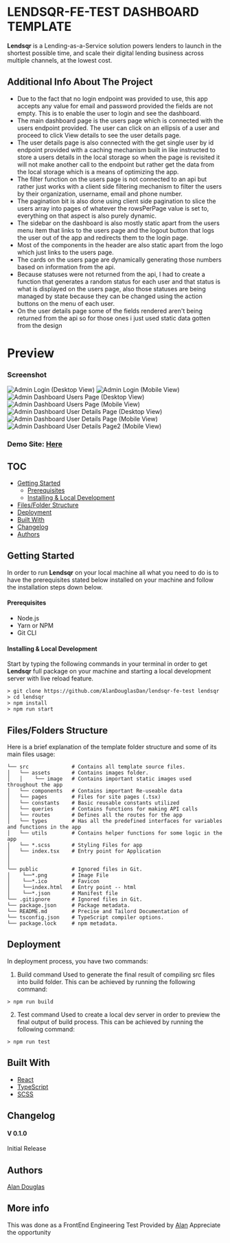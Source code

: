 # LENDSQR-FE-TEST DASHBOARD TEMPLATE

**Lendsqr** is a Lending-as-a-Service solution powers lenders to launch in the shortest possible time, and scale their digital lending business across multiple channels, at the lowest cost.

## Additional Info About The Project
- Due to the fact that no login endpoint was provided to use, this app accepts any value for email and password provided the fields are not empty. This is to enable the user to login and see the dashboard.
- The main dashboard page is the users page which is connected with the users endpoint provided. The user can click on an ellipsis of a user and proceed to click View details to see the user details page.
- The user details page is also connected with the get single user by id endpoint provided with a caching mechanism built in like instructed to store a users details in the local storage so when the page is revisited it will not make another call to the endpoint but rather get the data from the local storage which is a means of optimizing the app.
- The filter function on the users page is not connected to an api but rather just works with a client side filtering mechanism to filter the users by their organization, username, email and phone number.
- The pagination bit is also done using client side pagination to slice the users array into pages of whatever the rowsPerPage value is set to, everything on that aspect is also purely dynamic.
- The sidebar on the dashboard is also mostly static apart from the users menu item that links to the users page and the logout button that logs the user out of the app and redirects them to the login page.
- Most of the components in the header are also static apart from the logo which just links to the users page.
- The cards on the users page are dynamically generating those numbers based on information from the api.
- Because statuses were not returned from the api, I had to create a function that generates a random status for each user and that status is what is displayed on the users page, also those statuses are being managed by state because they can be changed using the action buttons on the menu of each user.
- On the user details page some of the fields rendered aren't being returned from the api so for those ones i just used static data gotten from the design

# Preview

### Screenshot

![Admin Login (Desktop View)](/public/login-desktop-preview.png)
![Admin Login (Mobile View)](/public/login-mobile-preview.png)
![Admin Dashboard Users Page (Desktop View)](/public/dashboard-desktop-preview.png)
![Admin Dashboard Users Page (Mobile View)](/public/dashboard-mobile-preview.png)
![Admin Dashboard User Details Page (Desktop View)](/public/user-details-desktop-preview.png)
![Admin Dashboard User Details Page (Mobile View)](/public/user-details-mobile-preview.png)
![Admin Dashboard User Details Page2 (Mobile View)](/public/user-details-mobile-preview2.png)

### Demo Site: [Here](https://alan-douglas-lendsqr-fe-test.vercel.app/)

## TOC

- [Getting Started](#getting-started)
  - [Prerequisites](#prerequisites)
  - [Installing & Local Development](#installing--local-development)
- [Files/Folder Structure](#filesfolders-structure)
- [Deployment](#deployment)
- [Built With](#built-with)
- [Changelog](#changelog)
- [Authors](#authors)

## Getting Started

In order to run **Lendsqr** on your local machine all what you need to do is to have the prerequisites stated below installed on your machine and follow the installation steps down below.

#### Prerequisites

- Node.js
- Yarn or NPM
- Git CLI

#### Installing & Local Development

Start by typing the following commands in your terminal in order to get **Lendsqr** full package on your machine and starting a local development server with live reload feature.

```
> git clone https://github.com/AlanDouglasDan/lendsqr-fe-test lendsqr
> cd lendsqr
> npm install
> npm run start
```

## Files/Folders Structure

Here is a brief explanation of the template folder structure and some of its main files usage:

```
└── src              # Contains all template source files.
│   └── assets       # Contains images folder.
│   │    └── image   # Contains important static images used throughout the app
│   └── components   # Contains important Re-useable data
│   └── pages        # Files for site pages (.tsx)
│   └── constants    # Basic reusable constants utilized
│   └── queries      # Contains functions for making API calls
│   └── routes       # Defines all the routes for the app
│   └── types        # Has all the predefined interfaces for variables and functions in the app
│   └── utils        # Contains helper functions for some logic in the app
│   └── *.scss       # Styling Files for app
│   └── index.tsx    # Entry point for Application
│
│
└── public           # Ignored files in Git.
│    └──*.png        # Image File
│    └──*.ico        # Favicon
│    └──index.html   # Entry point -- html
│    └──*.json       # Manifest file
└── .gitignore       # Ignored files in Git.
└── package.json     # Package metadata.
└── README.md        # Precise and Tailord Documentation of
└── tsconfig.json    # TypeScript compiler options.
└── package.lock     # npm metadata.
```

## Deployment

In deployment process, you have two commands:

1. Build command
   Used to generate the final result of compiling src files into build folder. This can be achieved by running the following command:

```
> npm run build
```

2. Test command
   Used to create a local dev server in order to preview the final output of build process. This can be achieved by running the following command:

```
> npm run test
```

## Built With

- [React](https://reactjs.org/)
- [TypeScript](https://www.typescriptlang.org/)
- [SCSS](https://sass-lang.com/)

## Changelog

#### V 0.1.0

Initial Release

## Authors

[Alan Douglas](https://github.com/AlanDouglasDan)

## More info

This was done as a FrontEnd Engineering Test Provided by [Alan](https://github.com/AlanDouglasDan)
Appreciate the opportunity

